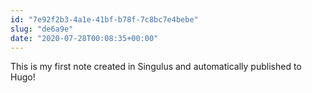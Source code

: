 ```yaml
---
id: "7e92f2b3-4a1e-41bf-b78f-7c8bc7e4bebe"
slug: "de6a9e"
date: "2020-07-28T00:08:35+00:00"
---
```


This is my first note created in Singulus and automatically published to Hugo!
